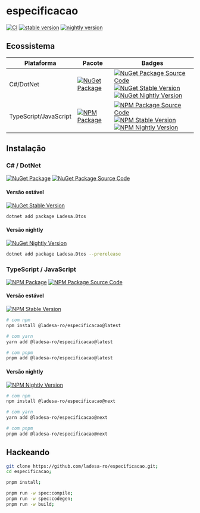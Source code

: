 # especificacao

[![CI][action-ci-src]][action-ci-href] [![stable version][stable-version-src]][stable-version-href]
[![nightly version][nightly-version-src]][nightly-version-href]

## Ecossistema

| Plataforma            | Pacote                                                    | Badges                                                                                                                                                                                                                                                  |
| --------------------- | --------------------------------------------------------- | ------------------------------------------------------------------------------------------------------------------------------------------------------------------------------------------------------------------------------------------------------- |
| C#/DotNet             | [![NuGet Package][nuget-package-src]][nuget-package-href] | [![NuGet Package Source Code][source-code-src]][source-dotnet-href] [![NuGet Stable Version][nuget-package-stable-version-src]][nuget-package-versions-href] [![NuGet Nightly Version][nuget-package-nightly-version-src]][nuget-package-versions-href] |
| TypeScript/JavaScript | [![NPM Package][npm-package-src]][npm-package-href]       | [![NPM Package Source Code][source-code-src]][source-npm-href] [![NPM Stable Version][npm-package-stable-version-src]][npm-package-versions-href] [![NPM Nightly Version][npm-package-nightly-version-src]][npm-package-versions-href]                  |

## Instalação

### C# / DotNet

[![NuGet Package][nuget-package-src]][nuget-package-href] [![NuGet Package Source Code][source-code-src]][source-dotnet-href]

#### Versão estável

[![NuGet Stable Version][nuget-package-stable-version-src]][nuget-package-versions-href]

```sh
dotnet add package Ladesa.Dtos
```

#### Versão nightly

[![NuGet Nightly Version][nuget-package-nightly-version-src]][nuget-package-versions-href]

```sh
dotnet add package Ladesa.Dtos --prerelease
```

### TypeScript / JavaScript

[![NPM Package][npm-package-src]][npm-package-href] [![NPM Package Source Code][source-code-src]][source-npm-href]

#### Versão estável

[![NPM Stable Version][npm-package-stable-version-src]][npm-package-versions-href]

```sh
# com npm
npm install @ladesa-ro/especificacao@latest

# com yarn
yarn add @ladesa-ro/especificacao@latest

# com pnpm
pnpm add @ladesa-ro/especificacao@latest
```

#### Versão nightly

[![NPM Nightly Version][npm-package-nightly-version-src]][npm-package-versions-href]

```sh
# com npm
npm install @ladesa-ro/especificacao@next

# com yarn
yarn add @ladesa-ro/especificacao@next

# com pnpm
pnpm add @ladesa-ro/especificacao@next
```

## Hackeando

```sh
git clone https://github.com/ladesa-ro/especificacao.git;
cd especificacao;
```

```sh
pnpm install;
```

```sh
pnpm run -w spec:compile;
pnpm run -w spec:codegen;
pnpm run -w build;
```

<!-- Badges -->

<!-- Badges / Actions  -->

[action-ci-src]: https://img.shields.io/github/actions/workflow/status/ladesa-ro/especificacao/ci.yml?style=flat&logo=github&logoColor=white&label=CI&labelColor=18181B&color=F0DB4F
[action-ci-href]: https://github.com/ladesa-ro/especificacao/actions/workflows/ci.yml

<!-- Badges / Source Code  -->

[source-code-src]: https://img.shields.io/badge/repo-GitHub-white?style=flat&logo=git&logoColor=white&labelColor=%2318181B
[source-npm-href]: https://github.com/ladesa-ro/especificacao/tree/next/integrations/npm/ladesa-especificacao
[source-dotnet-href]: https://github.com/ladesa-ro/especificacao/tree/next/integrations/dotnet/Ladesa.Dtos

<!-- Badges / Versions / Stable -->

[stable-version-src]: https://img.shields.io/badge/dynamic/json?url=https%3A%2F%2Fgithub.com%2Fladesa-ro%2Fespecificacao%2Fraw%2Fmain%2Fintegrations%2Fnpm%2Fladesa-especificacao%2Fpackage.json&query=%24.version&label=stable&prefix=v&logo=git&logoColor=white&style=flat&colorA=18181B&colorB=F0DB4F
[stable-version-href]: https://github.com/ladesa-ro/especificacao/tree/main

<!-- Badges / Versions / Nightly -->

[nightly-version-src]: https://img.shields.io/badge/dynamic/json?url=https%3A%2F%2Fgithub.com%2Fladesa-ro%2Fespecificacao%2Fraw%2Fnext%2Fintegrations%2Fnpm%2Fladesa-especificacao%2Fpackage.json&query=%24.version&label=nightly&prefix=v&logo=git&logoColor=white&style=flat&colorA=18181B&colorB=F0DB4F
[nightly-version-href]: https://github.com/ladesa-ro/especificacao/tree/next

<!-- Badges / Integrations / NPM -->

[npm-package-src]: https://img.shields.io/badge/npm-%40ladesa--ro%2Fespecificacao-18181B?style=flat&logo=npm&logoColor=white&labelColor=%23CB3837
[npm-package-href]: https://npmjs.com/package/@ladesa-ro/especificacao

<!-- Badges / Integrations / NPM / Versions -->

[npm-package-versions-href]: https://www.npmjs.com/package/@ladesa-ro/especificacao?activeTab=versions
[npm-package-stable-version-src]: https://img.shields.io/badge/dynamic/json?url=https%3A%2F%2Fregistry.npmjs.com%2F%40ladesa-ro%2Fespecificacao&query=%24%5B%22dist-tags%22%5D.latest&prefix=v&style=flat&logo=npm&logoColor=white&label=stable&logo=git&logoColor=white&style=flat&colorA=18181B&colorB=F0DB4F
[npm-package-nightly-version-src]: https://img.shields.io/badge/dynamic/json?url=https%3A%2F%2Fregistry.npmjs.com%2F%40ladesa-ro%2Fespecificacao&query=%24%5B%22dist-tags%22%5D.next&prefix=v&style=flat&logo=npm&logoColor=white&label=nightly&logo=git&logoColor=white&style=flat&colorA=18181B&colorB=F0DB4F

<!-- Badges / Integrations / NuGet -->

[nuget-package-src]: https://img.shields.io/badge/nuget-Ladesa.Dtos-18181B?style=flat&logo=nuget&logoColor=white&labelColor=%23004880
[nuget-package-href]: https://www.nuget.org/packages/Ladesa.Dtos/

<!-- Badges / Integrations / NuGet / Versions -->

[nuget-package-versions-href]: https://www.nuget.org/packages/Ladesa.Dtos#versions-body-tab
[nuget-package-stable-version-src]: https://img.shields.io/nuget/v/Ladesa.Dtos?style=flat&style=flat&logo=npm&logoColor=white&label=stable&logo=git&logoColor=white&style=flat&colorA=18181B&colorB=F0DB4F
[nuget-package-nightly-version-src]: https://img.shields.io/nuget/vpre/Ladesa.Dtos?style=flat&style=flat&logo=npm&logoColor=white&label=nightly&logo=git&logoColor=white&style=flat&colorA=18181B&colorB=F0DB4F
